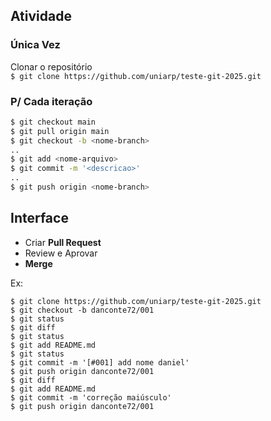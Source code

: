 ## Atividade

### Única Vez
Clonar o repositório  
`$ git clone https://github.com/uniarp/teste-git-2025.git`

### P/ Cada iteração
```sh
$ git checkout main
$ git pull origin main
$ git checkout -b <nome-branch>
..
$ git add <nome-arquivo>
$ git commit -m '<descricao>'
..
$ git push origin <nome-branch>
```

## Interface
- Criar **Pull Request**
- Review e Aprovar
- **Merge**


Ex:
```
$ git clone https://github.com/uniarp/teste-git-2025.git
$ git checkout -b danconte72/001
$ git status
$ git diff
$ git status
$ git add README.md
$ git status
$ git commit -m '[#001] add nome daniel'
$ git push origin danconte72/001
$ git diff
$ git add README.md
$ git commit -m 'correção maiúsculo'
$ git push origin danconte72/001
```